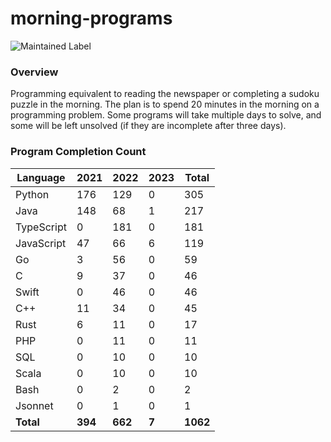 # morning-programs

![Maintained Label](https://img.shields.io/badge/Maintained-Partially-yellow?style=for-the-badge)

### Overview

Programming equivalent to reading the newspaper or completing a sudoku puzzle in the morning.  The plan is to spend 20 
minutes in the morning on a programming problem.  Some programs will take multiple days to solve, and some will be left 
unsolved (if they are incomplete after three days).

### Program Completion Count

| Language   | 2021    | 2022    | 2023  | Total    |
|------------|---------|---------|-------|----------|
| Python     | 176     | 129     | 0     | 305      |
| Java       | 148     | 68      | 1     | 217      |
| TypeScript | 0       | 181     | 0     | 181      |
| JavaScript | 47      | 66      | 6     | 119      |
| Go         | 3       | 56      | 0     | 59       |
| C          | 9       | 37      | 0     | 46       |
| Swift      | 0       | 46      | 0     | 46       |
| C++        | 11      | 34      | 0     | 45       |
| Rust       | 6       | 11      | 0     | 17       |
| PHP        | 0       | 11      | 0     | 11       |
| SQL        | 0       | 10      | 0     | 10       |
| Scala      | 0       | 10      | 0     | 10       |
| Bash       | 0       | 2       | 0     | 2        |
| Jsonnet    | 0       | 1       | 0     | 1        |
| **Total**  | **394** | **662** | **7** | **1062** |
